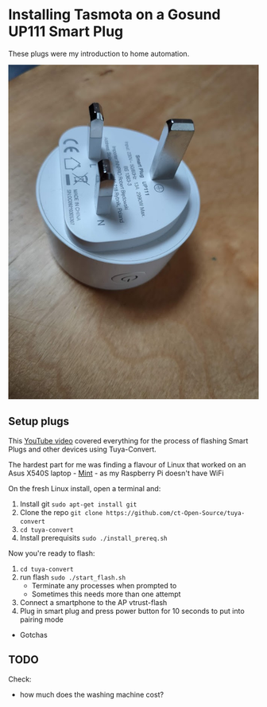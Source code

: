 # Installing Tasmota on a Gosund UP111 Smart Plug

These plugs were my introduction to home automation.

![Smart plug](images/up111.jpg "Smart plug")

## Setup plugs

This [YouTube video](https://www.youtube.com/watch?v=ITNDp2Rk_Ac?t=342) covered everything for the process of flashing Smart Plugs and other devices using Tuya-Convert.

The hardest part for me was finding a flavour of Linux that worked on an Asus X540S laptop - [Mint](https://linuxmint.com/) - as my Raspberry Pi doesn't have WiFi

On the fresh Linux install, open a terminal and:

1. Install git `sudo apt-get install git`
2. Clone the repo `git clone https://github.com/ct-Open-Source/tuya-convert`
3. `cd tuya-convert`
4. Install prerequisits `sudo ./install_prereq.sh`

Now you're ready to flash:
1. `cd tuya-convert`
2. run flash `sudo ./start_flash.sh`
   * Terminate any processes when prompted to
   * Sometimes this needs more than one attempt
3. Connect a smartphone to the AP vtrust-flash
4. Plug in smart plug and press power button for 10 seconds to put into  pairing mode



* Gotchas

## TODO

Check:

* how much does the washing machine cost?

